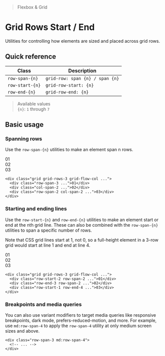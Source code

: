 > Flexbox & Grid

# Grid Rows Start / End
Utilities for controlling how elements are sized and placed across grid rows.

## Quick reference

| Class           | Description                     |
| --------------- | ------------------------------- |
| `row-span-{n}`  | `grid-row: span {n} / span {n}` |
| `row-start-{n}` | `grid-row-start: {n}`           |
| `row-end-{n}`   | `grid-row-end: {n}`             |

> Available values <br />
> `{n}`: `1` through `7` <br />

## Basic usage
### Spanning rows
Use the `row-span-{n}` utilities to make an element span n rows.

<container>
  <box striped class="grid grid-rows-3 grid-flow-col gap-16" fg-color="var(--tw-fuchsia-fg)" bg-color="var(--tw-fuchsia-bg)">
    <div class="bg-fuchsia-500 ex-box row-span-3">01</div>
    <div class="bg-fuchsia-300 ex-box col-span-2">02</div>
    <div class="bg-fuchsia-500 ex-box col-span-2 row-span-2">03</div>
  </box>
</container>

```html{2,4}
<div class="grid grid-rows-3 grid-flow-col ...">
  <div class="row-span-3 ...">01</div>
  <div class="col-span-2 ...">02</div>
  <div class="row-span-2 col-span-2 ...">03</div>
</div>
```

### Starting and ending lines
Use the `row-start-{n}` and `row-end-{n}` utilities to make an element start or end at the nth grid line. These can also be combined with the `row-span-{n}` utilities to span a specific number of rows.

Note that CSS grid lines start at 1, not 0, so a full-height element in a 3-row grid would start at line 1 and end at line 4.

<container>
  <box striped class="grid grid-rows-3 grid-flow-col gap-16">
    <div class="bg-blue-500 ex-box row-start-2 row-span-2 ...">01</div>
    <div class="bg-blue-500 ex-box row-end-3 row-span-2 ...">02</div>
    <div class="bg-blue-500 ex-box row-start-1 row-end-4">03</div>
  </box>
</container>

```html{2-4}
<div class="grid grid-rows-3 grid-flow-col ...">
  <div class="row-start-2 row-span-2 ...">01</div>
  <div class="row-end-3 row-span-2 ...">02</div>
  <div class="row-start-1 row-end-4 ...">03</div>
</div>
```

### Breakpoints and media queries
You can also use variant modifiers to target media queries like responsive breakpoints, dark mode, prefers-reduced-motion, and more. For example, use `md:row-span-4` to apply the `row-span-4` utility at only medium screen sizes and above.

```html{1}
<div class="row-span-3 md:row-span-4">
  <!-- ... -->
</div>
```
